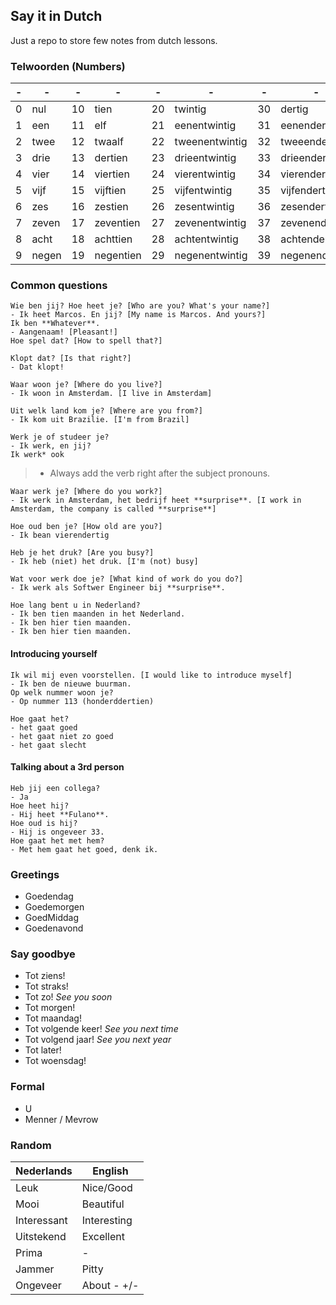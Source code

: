 Say it in Dutch
---
Just a repo to store few notes from dutch lessons.

### Telwoorden (Numbers)
| - | - | - | - | - | - | - | - | - | - | - | - |
|---|---|---|---|---|---|---|---|---|---|---|---|
| 0 |nul  | 10 |tien     | 20 |twintig       | 30 |dertig        | 40 |veertig       | 50   |vijftig             |
| 1 |een  | 11 |elf      | 21 |eenentwintig  | 31 |eenendertig   | 41 |eenenveertig  | 60   |zestig              |
| 2 |twee | 12 |twaalf   | 22 |tweenentwintig| 32 |tweeendertig  | 42 |tweeenveertig | 70   |zeventig            |
| 3 |drie | 13 |dertien  | 23 |drieentwintig | 33 |drieendertig  | 43 |drieenveertig | 80   |tachtig             |
| 4 |vier | 14 |viertien | 24 |vierentwintig | 34 |vierendertig  | 44 |viereenveertig| 90   |negentig            |
| 5 |vijf | 15 |vijftien | 25 |vijfentwintig | 35 |vijfendertig  | 45 |vijfenveertig | 100  |honderd             |
| 6 |zes  | 16 |zestien  | 26 |zesentwintig  | 36 |zesendertig   | 46 |zesenveertig  | 113  |honderddertien      |
| 7 |zeven| 17 |zeventien| 27 |zevenentwintig| 37 |zevenendertirg| 47 |zevenenveertig| 152  |honderdtweeenvijftig|
| 8 |acht | 18 |achttien | 28 |achtentwintig | 38 |achtendertig  | 48 |achtenveertig | 200  |tweehonderd         |
| 9 |negen| 19 |negentien| 29 |negenentwintig| 39 |negenendertig | 49 |negenenveertig| 1000 |duizend             |

### Common questions

```text
Wie ben jij? Hoe heet je? [Who are you? What's your name?]
- Ik heet Marcos. En jij? [My name is Marcos. And yours?]
Ik ben **Whatever**.
- Aangenaam! [Pleasant!]
Hoe spel dat? [How to spell that?]
```

```text
Klopt dat? [Is that right?]
- Dat klopt!
```

```text
Waar woon je? [Where do you live?]
- Ik woon in Amsterdam. [I live in Amsterdam]
```

```text
Uit welk land kom je? [Where are you from?]
- Ik kom uit Brazilie. [I'm from Brazil]
```
```text
Werk je of studeer je?
- Ik werk, en jij?
Ik werk* ook
```
>* Always add the verb right after the subject pronouns.

```text
Waar werk je? [Where do you work?]
- Ik werk in Amsterdam, het bedrijf heet **surprise**. [I work in Amsterdam, the company is called **surprise**]
```

```text
Hoe oud ben je? [How old are you?]
- Ik bean vierendertig
```

```text
Heb je het druk? [Are you busy?]
- Ik heb (niet) het druk. [I'm (not) busy]
```

```text
Wat voor werk doe je? [What kind of work do you do?]
- Ik werk als Softwer Engineer bij **surprise**.
```

```text
Hoe lang bent u in Nederland?
- Ik ben tien maanden in het Nederland.
- Ik ben hier tien maanden.
- Ik ben hier tien maanden.
```

#### Introducing yourself
```
Ik wil mij even voorstellen. [I would like to introduce myself]
- Ik ben de nieuwe buurman.
Op welk nummer woon je?
- Op nummer 113 (honderddertien)
```

```
Hoe gaat het?
- het gaat goed
- het gaat niet zo goed
- het gaat slecht
```

#### Talking about a 3rd person
```
Heb jij een collega?
- Ja  
Hoe heet hij?  
- Hij heet **Fulano**.  
Hoe oud is hij?  
- Hij is ongeveer 33.  
Hoe gaat het met hem?  
- Met hem gaat het goed, denk ik.  
```

### Greetings

 - Goedendag
 - Goedemorgen
 - GoedMiddag
 - Goedenavond
 
### Say goodbye

 - Tot ziens!
 - Tot straks!
 - Tot zo! _See you soon_
 - Tot morgen!
 - Tot maandag!
 - Tot volgende keer! _See you next time_
 - Tot volgend jaar! _See you next year_
 - Tot later!
 - Tot woensdag!
 
 ### Formal
 
  - U
  - Menner / Mevrow
  
### Random  

|Nederlands |English    |
|-----------|-----------|
|Leuk       |Nice/Good  |
|Mooi       |Beautiful  |
|Interessant|Interesting|
|Uitstekend |Excellent  |
|Prima      |     -     |
|Jammer     |Pitty      |
|Ongeveer   |About - +/-|
